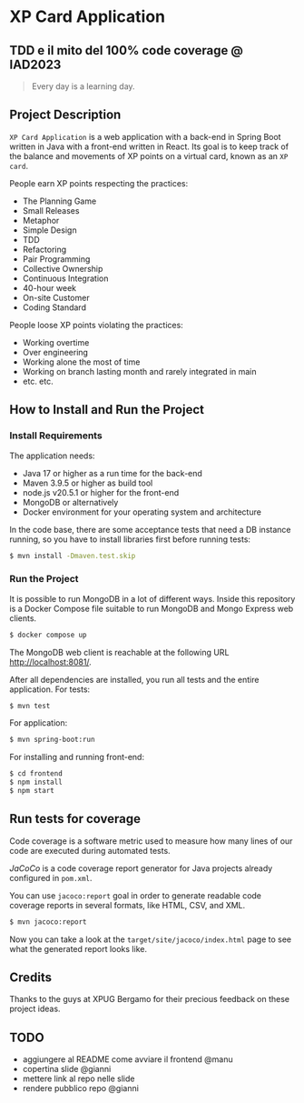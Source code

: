 # XP Card Application

## TDD e il mito del 100% code coverage @ IAD2023

> Every day is a learning day.

## Project Description
`XP Card Application` is a web application with a back-end in Spring Boot written in Java with a front-end written in React. Its goal is to keep track of the balance and movements of XP points on a virtual card, known as an `XP card`.

People earn XP points respecting the practices:

* The Planning Game
* Small Releases
* Metaphor
* Simple Design
* TDD
* Refactoring
* Pair Programming
* Collective Ownership
* Continuous Integration
* 40-hour week
* On-site Customer
* Coding Standard

People loose XP points violating the practices:
* Working overtime
* Over engineering
* Working alone the most of time
* Working on branch lasting month and rarely integrated in main
* etc. etc.


## How to Install and Run the Project

### Install Requirements
The application needs:

- Java 17 or higher as a run time for the back-end
- Maven 3.9.5 or higher as build tool
- node.js v20.5.1 or higher for the front-end
- MongoDB or alternatively
- Docker environment for your operating system and architecture

In the code base, there are some acceptance tests that need a DB instance running, so you have to install libraries first before running tests:
```bash
$ mvn install -Dmaven.test.skip
```

### Run the Project
It is possible to run MongoDB in a lot of different ways. Inside this repository is a Docker Compose file suitable to run MongoDB and Mongo Express web clients.

```bash
$ docker compose up
```
The MongoDB web client is reachable at the following URL [http://localhost:8081/](http://localhost:8081/).

After all dependencies are installed, you run all tests and the entire application.
For tests:
```bash
$ mvn test
```
For application:
```bash
$ mvn spring-boot:run
```
For installing and running front-end:
```bash
$ cd frontend
$ npm install
$ npm start
```

## Run tests for coverage
Code coverage is a software metric used to measure how many lines of our code are executed during automated tests.

_JaCoCo_ is a code coverage report generator for Java projects already configured in `pom.xml`.

You can use `jacoco:report` goal in order to generate readable code coverage reports in several formats, like HTML, CSV, and XML.
```bash
$ mvn jacoco:report
```
Now you can take a look at the `target/site/jacoco/index.html` page to see what the generated report looks like.

## Credits
Thanks to the guys at XPUG Bergamo for their precious feedback on these project ideas.

## TODO
- aggiungere al README come avviare il frontend @manu
- copertina slide @gianni
- mettere link al repo nelle slide
- rendere pubblico repo @gianni
